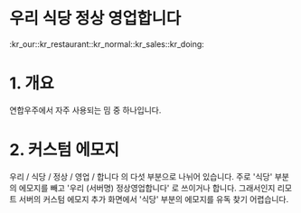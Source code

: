 # 우리 식당 정상 영업합니다

:kr_our::kr_restaurant::kr_normal::kr_sales::kr_doing:

# 1. 개요

연합우주에서 자주 사용되는 밈 중 하나입니다.

# 2. 커스텀 에모지

우리 / 식당 / 정상 / 영업 / 합니다 의 다섯 부분으로 나뉘어 있습니다. 주로 '식당' 부분의 에모지를 빼고 '우리 (서버명) 정상영업합니다' 로 쓰이거나 합니다. 그래서인지 리모트 서버의 커스텀 에모지 추가 화면에서 '식당' 부분의 에모지를 유독 찾기 어렵습니다.
